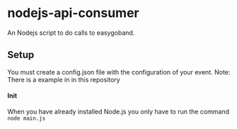 # nodejs-api-consumer
An Nodejs script to do calls to easygoband.

## Setup
You must create a config.json file with the configuration of your event.
Note: There is a example in in this repository

#### Init
When you have already installed Node.js you only have to run the command ```node main.js``` 